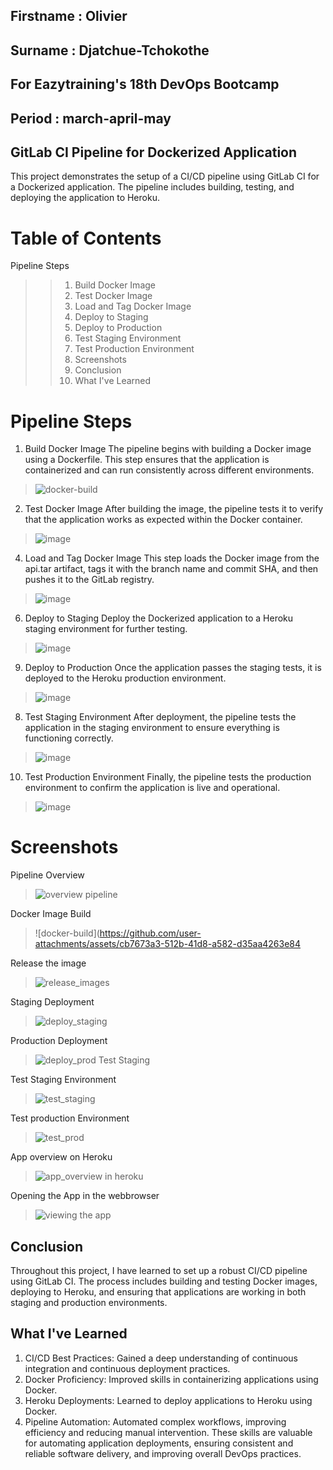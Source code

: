 ## Firstname : Olivier

## Surname : Djatchue-Tchokothe

## For Eazytraining's 18th DevOps Bootcamp

## Period : march-april-may


## GitLab CI Pipeline for Dockerized Application
This project demonstrates the setup of a CI/CD pipeline using GitLab CI for a Dockerized application. The pipeline includes building, testing, and deploying the application to Heroku.

# Table of Contents
Pipeline Steps
>> 1. Build Docker Image
>> 2. Test Docker Image
>>3. Load and Tag Docker Image
>>4. Deploy to Staging
>>6. Deploy to Production
>>7. Test Staging Environment
>>8. Test Production Environment
>>9. Screenshots
>>10. Conclusion
>>11. What I've Learned


# Pipeline Steps
1)  Build Docker Image
The pipeline begins with building a Docker image using a Dockerfile. This step ensures that the application is containerized and can run consistently across different environments.

>![docker-build](https://github.com/user-attachments/assets/98f36d13-18e0-470d-a4b0-3bb58be636d9)


2. Test Docker Image
After building the image, the pipeline tests it to verify that the application works as expected within the Docker container.

>![image](https://github.com/user-attachments/assets/ccc86747-bd18-463f-92ef-e35cfedc80de)


4. Load and Tag Docker Image
This step loads the Docker image from the api.tar artifact, tags it with the branch name and commit SHA, and then pushes it to the GitLab registry.

>![image](https://github.com/user-attachments/assets/4a6ba540-d467-4074-82f1-12ae3cc8fe2a)


6. Deploy to Staging
Deploy the Dockerized application to a Heroku staging environment for further testing.
>![image](https://github.com/user-attachments/assets/6e64c59a-1197-4f2f-9a12-f19c098a6218)

9. Deploy to Production
Once the application passes the staging tests, it is deployed to the Heroku production environment.
>![image](https://github.com/user-attachments/assets/ec3ff0e4-ca78-4c6d-912c-c9fa152dd059)


8. Test Staging Environment
After deployment, the pipeline tests the application in the staging environment to ensure everything is functioning correctly.
>![image](https://github.com/user-attachments/assets/add528e8-b069-4de7-958b-df8795967c79)


10. Test Production Environment
Finally, the pipeline tests the production environment to confirm the application is live and operational.

 > ![image](https://github.com/user-attachments/assets/cdc7a6d0-e69a-48d8-871d-8f0e46ff19fc)

# Screenshots
Pipeline Overview
> ![overview pipeline](https://github.com/user-attachments/assets/22718ab9-7fa8-4181-a715-6fabeb64c8b0)

Docker Image Build
> ![docker-build](https://github.com/user-attachments/assets/cb7673a3-512b-41d8-a582-d35aa4263e84

Release the image
> ![release_images](https://github.com/user-attachments/assets/43f069bd-53b0-42d1-af36-6a78ee50d851)

Staging Deployment
> ![deploy_staging](https://github.com/user-attachments/assets/15461278-278b-4bfb-a0b0-a54ab6ea6506)

Production Deployment
> ![deploy_prod](https://github.com/user-attachments/assets/1de0b773-a316-47cd-8881-ee0c61ad1f57)
Test Staging

Test Staging Environment
> ![test_staging](https://github.com/user-attachments/assets/c7a67d5b-32d6-4be6-a992-e08f3fe77b56)

Test production Environment
> ![test_prod](https://github.com/user-attachments/assets/b94d0a62-2683-4f34-8161-5352feea9182)

App overview on Heroku
>![app_overview in heroku](https://github.com/user-attachments/assets/e94dde93-08c7-4e90-9b9c-5c9b492c14d8)

Opening the App in the webbrowser
> ![viewing the app](https://github.com/user-attachments/assets/585771fb-9038-4c1c-8c04-b390d6a02492)

## Conclusion
Throughout this project, I have learned to set up a robust CI/CD pipeline using GitLab CI. The process includes building and testing Docker images, deploying to Heroku, and ensuring that applications are working in both staging and production environments.

## What I've Learned
1) CI/CD Best Practices: Gained a deep understanding of continuous integration and continuous deployment practices.
2) Docker Proficiency: Improved skills in containerizing applications using Docker.
3) Heroku Deployments: Learned to deploy applications to Heroku using Docker.
4) Pipeline Automation: Automated complex workflows, improving efficiency and reducing manual intervention.
These skills are valuable for automating application deployments, ensuring consistent and reliable software delivery, and improving overall DevOps practices.
